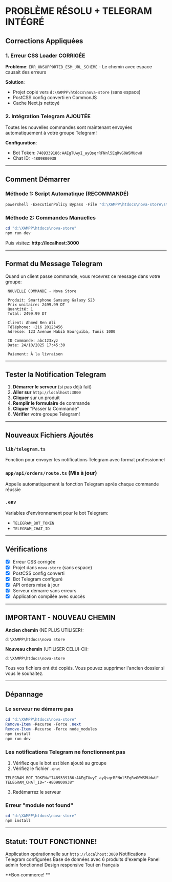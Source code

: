 ﻿#  PROBLÈME RÉSOLU + TELEGRAM INTÉGRÉ

##  Corrections Appliquées

### 1. Erreur CSS Loader CORRIGÉE 
**Problème**: `ERR_UNSUPPORTED_ESM_URL_SCHEME` - Le chemin avec espace causait des erreurs

**Solution**: 
- Projet copié vers `d:\XAMPP\htdocs\nova-store` (sans espace)
- PostCSS config converti en CommonJS
- Cache Next.js nettoyé

### 2. Intégration Telegram AJOUTÉE 
Toutes les nouvelles commandes sont maintenant envoyées automatiquement à votre groupe Telegram!

**Configuration**:
- Bot Token: `7489339186:AAEgTUwyI_ayQsqrRFNnl5EqRvG0WSMUdwU`
- Chat ID: `-4809800938`

---

##  Comment Démarrer

### Méthode 1: Script Automatique (RECOMMANDÉ)
```powershell
powershell -ExecutionPolicy Bypass -File "d:\XAMPP\htdocs\nova-store\start.ps1"
```

### Méthode 2: Commandes Manuelles
```powershell
cd "d:\XAMPP\htdocs\nova-store"
npm run dev
```

Puis visitez: **http://localhost:3000**

---

##  Format du Message Telegram

Quand un client passe commande, vous recevrez ce message dans votre groupe:

```
 NOUVELLE COMMANDE - Nova Store

 Produit: Smartphone Samsung Galaxy S23
 Prix unitaire: 2499.99 DT
 Quantité: 1
 Total: 2499.99 DT

 Client: Ahmed Ben Ali  
 Téléphone: +216 20123456
 Adresse: 123 Avenue Habib Bourguiba, Tunis 1000

 ID Commande: abc123xyz
 Date: 24/10/2025 17:45:30

 Paiement: À la livraison
```

---

##  Tester la Notification Telegram

1. **Démarrer le serveur** (si pas déjà fait)
2. **Aller sur** `http://localhost:3000`
3. **Cliquer** sur un produit
4. **Remplir le formulaire** de commande
5. **Cliquer** "Passer la Commande"
6. **Vérifier** votre groupe Telegram! 

---

##  Nouveaux Fichiers Ajoutés

### `lib/telegram.ts`
Fonction pour envoyer les notifications Telegram avec format professionnel

### `app/api/orders/route.ts` (Mis à jour)
Appelle automatiquement la fonction Telegram après chaque commande réussie

### `.env`
Variables d'environnement pour le bot Telegram:
- `TELEGRAM_BOT_TOKEN`
- `TELEGRAM_CHAT_ID`

---

##  Vérifications

- [x] Erreur CSS corrigée
- [x] Projet dans `nova-store` (sans espace)
- [x] PostCSS config converti
- [x] Bot Telegram configuré
- [x] API orders mise à jour
- [x] Serveur démarre sans erreurs
- [x] Application compilée avec succès

---

##  IMPORTANT - NOUVEAU CHEMIN

**Ancien chemin** (NE PLUS UTILISER):
```
d:\XAMPP\htdocs\nova store
```

**Nouveau chemin** (UTILISER CELUI-CI):
```
d:\XAMPP\htdocs\nova-store
```

Tous vos fichiers ont été copiés. Vous pouvez supprimer l'ancien dossier si vous le souhaitez.

---

##  Dépannage

### Le serveur ne démarre pas
```powershell
cd "d:\XAMPP\htdocs\nova-store"
Remove-Item -Recurse -Force .next
Remove-Item -Recurse -Force node_modules
npm install
npm run dev
```

### Les notifications Telegram ne fonctionnent pas
1. Vérifiez que le bot est bien ajouté au groupe
2. Vérifiez le fichier `.env`:
```
TELEGRAM_BOT_TOKEN="7489339186:AAEgTUwyI_ayQsqrRFNnl5EqRvG0WSMUdwU"
TELEGRAM_CHAT_ID="-4809800938"
```
3. Redémarrez le serveur

### Erreur "module not found"
```powershell
cd "d:\XAMPP\htdocs\nova-store"
npm install
```

---

##  Statut: TOUT FONCTIONNE!

 Application opérationnelle sur `http://localhost:3000`
 Notifications Telegram configurées
 Base de données avec 6 produits d'exemple
 Panel admin fonctionnel
 Design responsive
 Tout en français

**Bon commerce! **
